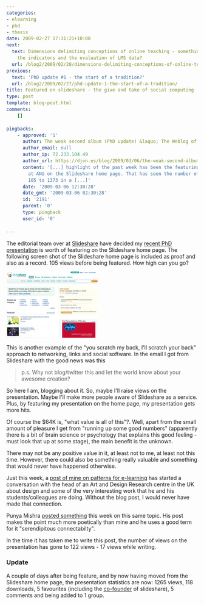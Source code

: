 ```yaml
---
categories:
- elearning
- phd
- thesis
date: 2009-02-27 17:31:21+10:00
next:
  text: Dimensions delimiting conceptions of online teaching - something to guide
    the indicators and the evaluation of LMS data?
  url: /blog2/2009/02/28/dimensions-delimiting-conceptions-of-online-teaching-something-to-guide-the-indicators-and-the-evaluation-of-lms-data/
previous:
  text: 'PhD update #1 - the start of a tradition?'
  url: /blog2/2009/02/27/phd-update-1-the-start-of-a-tradition/
title: Featured on slideshare - the give and take of social computing
type: post
template: blog-post.html
comments:
    []
    
pingbacks:
    - approved: '1'
      author: The weak second album (PhD update) &laquo; The Weblog of (a) David Jones
      author_email: null
      author_ip: 72.233.104.49
      author_url: https://djon.es/blog/2009/03/06/the-weak-second-album-phd-update/
      content: '[...] highlight of the past week has been the featuring of the PhD presentation
        at ANU on the Slideshare home page. That has seen the number of views go from
        105 to 1373 in a [...]'
      date: '2009-03-06 12:30:28'
      date_gmt: '2009-03-06 02:30:28'
      id: '2191'
      parent: '0'
      type: pingback
      user_id: '0'
    
---
```

The editorial team over at [Slideshare](http://slideshare.net/) have decided my [recent PhD presentation](/blog2/2009/02/21/an-information-systems-design-theory-for-e-learning/) is worth of featuring on the Slideshare home page. The following screen shot of the Slideshare home page is included as proof and also as a record. 105 views before being featured. How high can you go?

[![Featured on slideshare](images/3312821107_b2521bc35c_m.jpg)](http://www.flickr.com/photos/david_jones/3312821107/ "Featured on slideshare by David T Jones, on Flickr")

This is another example of the "you scratch my back, I'll scratch your back" approach to networking, links and social software. In the email I got from Slideshare with the good news was this

> p.s. Why not blog/twitter this and let the world know about your awesome creation?

So here I am, blogging about it. So, maybe I'll raise views on the presentation. Maybe I'll make more people aware of Slideshare as a service. Plus, by featuring my presentation on the home page, my presentation gets more hits.

Of course the $64K is, "what value is all of this"?. Well, apart from the small amount of pleasure I get from "running up some good numbers" (apparently there is a bit of brain science or psychology that explains this good feeling - must look that up at some stage), the main benefit is the unknown.

There may not be any positive value in it, at least not to me, at least not this time. However, there could also be something really valuable and something that would never have happened otherwise.

Just this week, a [post of mine on patterns for e-learning](/blog2/2009/02/22/patterns-for-e-learning-a-lost-opportunity-or-destined-to-fail/) has started a conversation with the head of an Art and Design Research centre in the UK about design and some of the very interesting work that he and his students/colleagues are doing. Without the blog post, I would never have made that connection.

Punya Mishra [posted something](http://punya.educ.msu.edu/2009/02/21/gandhi-ambigrams-creativity-the-power-of-small-pieces-loosely-joined/) this week on this same topic. His post makes the point much more poetically than mine and he uses a good term for it "serendipitous connectabilty".

In the time it has taken me to write this post, the number of views on the presentation has gone to 122 views - 17 views while writing.

### Update

A couple of days after being feature, and by now having moved from the Slideshare home page, the presentation statistics are now: 1265 views, 118 downloads, 5 favourites (including the [co-founder](http://www.webyantra.net/about/) of slideshare), 5 comments and being added to 1 group.
